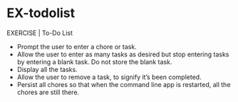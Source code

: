 # EX-todolist
EXERCISE | To-Do List
  - Prompt the user to enter a chore or task.
  - Allow the user to enter as many tasks as desired but stop entering tasks by entering a blank task. Do not store the blank task.
  - Display all the tasks.
  - Allow the user to remove a task, to signify it’s been completed.
  - Persist all chores so that when the command line app is restarted, all the chores are still there.

